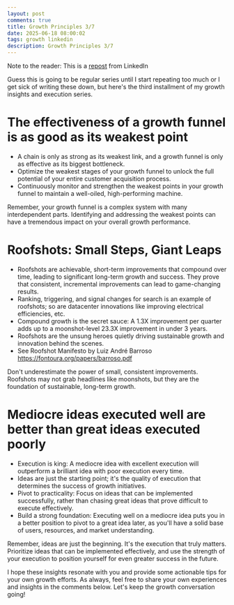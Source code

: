 ```yaml
---
layout: post
comments: true
title: Growth Principles 3/7
date: 2025-06-18 08:00:02
tags: growth linkedin
description: Growth Principles 3/7
---
```


Note to the reader: This is a [repost](https://www.linkedin.com/posts/yewjinlim_guess-this-is-going-to-be-regular-series-activity-7177379520885239808-Ovax?utm_source=share&utm_medium=member_desktop&rcm=ACoAAAD4xmMBhqAf0RkmEot2NJkJA3gvq31H7Os) from LinkedIn

Guess this is going to be regular series until I start repeating too much or I get sick of writing these down, but here's the third installment of my growth insights and execution series.

# The effectiveness of a growth funnel is as good as its weakest point

- A chain is only as strong as its weakest link, and a growth funnel is only as effective as its biggest bottleneck.
- Optimize the weakest stages of your growth funnel to unlock the full potential of your entire customer acquisition process.
- Continuously monitor and strengthen the weakest points in your growth funnel to maintain a well-oiled, high-performing machine.

Remember, your growth funnel is a complex system with many interdependent parts. Identifying and addressing the weakest points can have a tremendous impact on your overall growth performance.

# Roofshots: Small Steps, Giant Leaps

- Roofshots are achievable, short-term improvements that compound over time, leading to significant long-term growth and success. They prove that consistent, incremental improvements can lead to game-changing results.
- Ranking, triggering, and signal changes for search is an example of roofshots; so are datacenter innovations like improving electrical efficiencies, etc.
- Compound growth is the secret sauce: A 1.3X improvement per quarter adds up to a moonshot-level 23.3X improvement in under 3 years.
- Roofshots are the unsung heroes quietly driving sustainable growth and innovation behind the scenes.
- See Roofshot Manifesto by Luiz André Barroso https://fontoura.org/papers/barroso.pdf

Don't underestimate the power of small, consistent improvements. Roofshots may not grab headlines like moonshots, but they are the foundation of sustainable, long-term growth.

# Mediocre ideas executed well are better than great ideas executed poorly

- Execution is king: A mediocre idea with excellent execution will outperform a brilliant idea with poor execution every time.
- Ideas are just the starting point; it's the quality of execution that determines the success of growth initiatives.
- Pivot to practicality: Focus on ideas that can be implemented successfully, rather than chasing great ideas that prove difficult to execute effectively.
- Build a strong foundation: Executing well on a mediocre idea puts you in a better position to pivot to a great idea later, as you'll have a solid base of users, resources, and market understanding.

Remember, ideas are just the beginning. It's the execution that truly matters. Prioritize ideas that can be implemented effectively, and use the strength of your execution to position yourself for even greater success in the future.

I hope these insights resonate with you and provide some actionable tips for your own growth efforts. As always, feel free to share your own experiences and insights in the comments below. Let's keep the growth conversation going!
